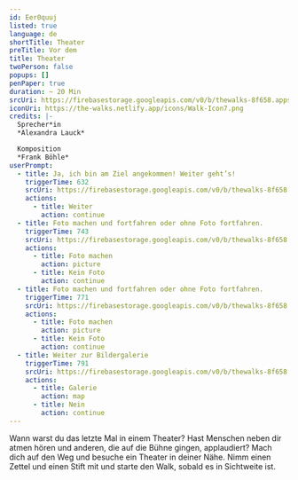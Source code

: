```yaml
---
id: Eer0quuj
listed: true
language: de
shortTitle: Theater
preTitle: Vor dem
title: Theater
twoPerson: false
popups: []
penPaper: true
duration: ~ 20 Min
srcUri: https://firebasestorage.googleapis.com/v0/b/thewalks-8f658.appspot.com/o/mp3%2Fv0%2Fde_Eer0quuj%2Fde_Eer0quuj.mp3?alt=media&token=7f363b6f-032e-4bed-9c14-2581cee96c29
iconUri: https://the-walks.netlify.app/icons/Walk-Icon7.png
credits: |-
  Sprecher*in
  *Alexandra Lauck*

  Komposition
  *Frank Böhle*
userPrompt:
  - title: Ja, ich bin am Ziel angekommen! Weiter geht’s!
    triggerTime: 632
    srcUri: https://firebasestorage.googleapis.com/v0/b/thewalks-8f658.appspot.com/o/mp3%2Fv0%2Fde_Eer0quuj%2Fde_Eer0quuj_loop_1.mp3?alt=media&token=d5ae65db-cdd5-4d16-974b-2337da49711d
    actions:
      - title: Weiter
        action: continue
  - title: Foto machen und fortfahren oder ohne Foto fortfahren.
    triggerTime: 743
    srcUri: https://firebasestorage.googleapis.com/v0/b/thewalks-8f658.appspot.com/o/mp3%2Fv0%2Fde_Eer0quuj%2Fde_Eer0quuj_loop_2.mp3?alt=media&token=06c94fbf-df5a-4e56-84bf-1798ae46b08f
    actions:
      - title: Foto machen
        action: picture
      - title: Kein Foto
        action: continue
  - title: Foto machen und fortfahren oder ohne Foto fortfahren.
    triggerTime: 771
    srcUri: https://firebasestorage.googleapis.com/v0/b/thewalks-8f658.appspot.com/o/mp3%2Fv0%2Fde_Eer0quuj%2Fde_Eer0quuj_loop_3.mp3?alt=media&token=1b47c2d6-0ff0-456d-9cd7-23734926441e
    actions:
      - title: Foto machen
        action: picture
      - title: Kein Foto
        action: continue
  - title: Weiter zur Bildergalerie
    triggerTime: 791
    srcUri: https://firebasestorage.googleapis.com/v0/b/thewalks-8f658.appspot.com/o/static%2Fmedias%2Fmulti_Zeubeel8_loop.mp3?alt=media&token=88349085-3303-48b9-bdc6-fd7b09519a26
    actions:
      - title: Galerie
        action: map
      - title: Nein
        action: continue
---
```

Wann warst du das letzte Mal in einem Theater? Hast Menschen neben dir atmen hören und anderen, die auf die Bühne gingen, applaudiert? Mach dich auf den Weg und besuche ein Theater in deiner Nähe. Nimm einen Zettel und einen Stift mit und starte den Walk, sobald es in Sichtweite ist.
